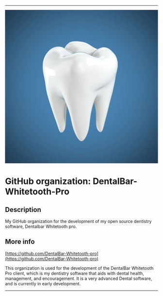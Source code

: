 
***

![Tooth1024.jpeg failed to load. The file may be missing or corrupt. Check the file path for errors first.](/AdditionalInfo/1/DentalBar-WhiteTooth-Pro/Tooth1024.jpeg)

# GitHub organization: DentalBar-Whitetooth-Pro

## Description

My GitHub organization for the development of my open source dentistry software, Dentalbar Whitetooth pro.

## More info

[https://github.com/DentalBar-Whitetooth-pro](https://github.com/DentalBar-Whitetooth-pro)

This organization is used for the development of the DentalBar Whitetooth Pro client, which is my dentistry software that aids with dental health, management, and encouragement. It is a very advanced Dental software, and is currently in early development.

***
